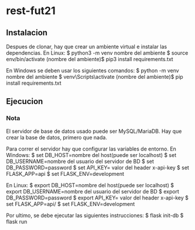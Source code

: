 # rest-fut21 

## Instalacion

Despues de clonar, hay que crear un ambiente virtual e instalar las dependencias. En Linux:
	$ python3 -m venv nombre del ambiente
	$ source env/bin/activate
	(nombre del ambiente)$ pip3 install requirements.txt

En Windows se deben usar los siguientes comandos:
	$ python -m venv nombre del ambiente
	$ venv\Scripts\activate
	(nombre del ambiente)$ pip install requirements.txt

## Ejecucion

### Nota
El servidor de base de datos usado puede ser MySQL/MariaDB. 
Hay que crear la base de datos, primero que nada.

Para correr el servidor hay que configurar las variables de entorno. En Windows:
	$ set DB_HOST=nombre del host(puede ser localhost)
	$ set DB_USERNAME=nombre del usuario del servidor de BD
	$ set DB_PASSWORD=password
	$ set API_KEY= valor del header x-api-key
	$ set  FLASK_APP=api
	$ set FLASK_ENV=development

En Linux:
	$ export DB_HOST=nombre del host(puede ser localhost)
	$ export DB_USERNAME=nombre del usuario del servidor de BD
	$ export DB_PASSWORD=password
	$ export API_KEY= valor del header x-api-key
	$ set  FLASK_APP=api/
	$ set FLASK_ENV=development

Por ultimo, se debe ejecutar las siguientes instrucciones:
	$ flask init-db
	$ flask run
